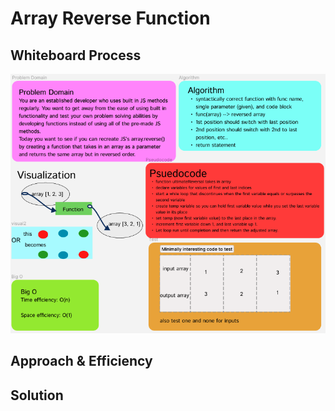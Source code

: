# Array Reverse Function

## Whiteboard Process
<img src='./reverseArrayWB.png'>

## Approach & Efficiency
<!-- What approach did you take? Why? What is the Big O space/time for this approach? -->

## Solution
<!-- Show how to run your code, and examples of it in action -->
